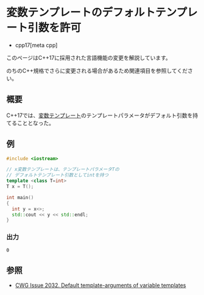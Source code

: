 # 変数テンプレートのデフォルトテンプレート引数を許可
* cpp17[meta cpp]

<!-- start lang caution -->

このページはC++17に採用された言語機能の変更を解説しています。

のちのC++規格でさらに変更される場合があるため関連項目を参照してください。

<!-- last lang caution -->

## 概要
C++17では、[変数テンプレート](/lang/cpp14/variable_templates.md)のテンプレートパラメータがデフォルト引数を持てることとなった。


## 例
```cpp example
#include <iostream>

// x変数テンプレートは、テンプレートパラメータTの
// デフォルトテンプレート引数としてintを持つ
template <class T=int>
T x = T();

int main()
{
  int y = x<>;
  std::cout << y << std::endl;
}
```

### 出力
```
0
```


## 参照
- [CWG Issue 2032. Default template-arguments of variable templates](https://wg21.cmeerw.net/cwg/issue2032)